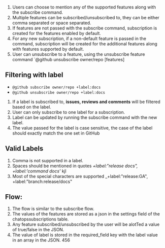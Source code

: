 

1) Users can choose to mention any of the supported features along with the subscribe command.
2) Multiple features can be subscribed/unsubscribed to, they can be either comma separated or space separated.
2) If features are not passed with the subscribe command, subscription is created for the features enabled by default.
3) For any new subscription, if a non-default feature is passed in the command, subscription will be created for the additional features along with features supported by default.
4) User can unsubscribe to a feature, using the unsubscribe feature command `@github unsubscribe owner/repo [features]


## Filtering with label
* `@github subscribe owner/repo +label:docs`
* `@github unsubscribe owner/repo +label:docs`

1) If a label is subscribed to, **issues, reviews and comments** will be filtered based on the label.
2) User can only subscribe to one label for a subscription.
3) Label can be updated by running the subscribe command with the new label.
4) The value passed for the label is case sensitive, the case of the label should exactly match the one set in GitHub

## Valid Labels
1) Comma is not supported in a label.
2) Spaces should be mentioned in quotes _+label:"release docs", +label:'command docs'_
kjl
3) Most of the special characters are supported _+label:"release:GA", +label:"branch:release/docs"


## Flow:
1) The flow is similar to the subscribe flow.
2) The values of the features are stored as a json in the settings field of the chatopssubscriptions table.
3) Any feature subscribed/unsubscribed by the user will be alotTed a value of true/false in the JSON.
4) The value of label is stored in the required_field key with the label value in an array in the JSON.
456



